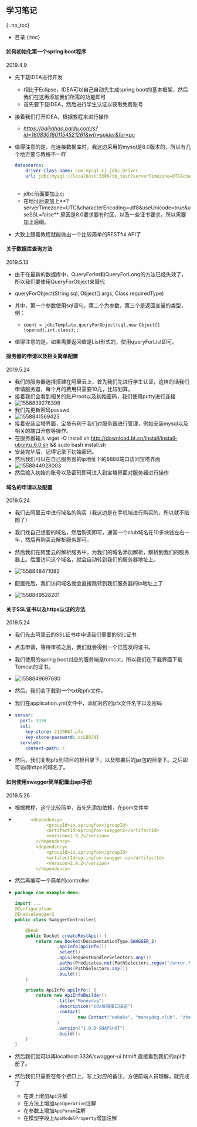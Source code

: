 ## 学习笔记

{:.no_toc}

- 目录 {:toc}



#### 如何初始化第一个spring boot程序

2019.4.9

- 先下载IDEA进行开发

  - 相比于Eclipse，IDEA可以自己自动先生成spring boot的基本框架，然后我们在这再添加我们所需的功能即可
  - 首先要下载IDEA，然后进行学生认证以获取免费账号

- 接着我们打开IDEA，根据教程来进行操作

  - *https://baijiahao.baidu.com/s?id=1608301601154521261&wfr=spider&for=pc*

- 值得注意的是，在连接数据库时，我这边采用的mysql是8.0版本的，所以有几个地方要与教程不一样

  ```yaml
  datasource:
      driver-class-name: com.mysql.cj.jdbc.Driver
      url: jdbc:mysql://localhost:3306/tb_test?serverTimezone=UTC&characterEncoding=utf8&useUnicode=true&useSSL=false
      
  ```

  - jdbc前面要加上cj
  - 在地址后要加上**?serverTimezone=UTC&characterEncoding=utf8&useUnicode=true&useSSL=false** 原因是8.0要求要有时区，以及一些证书要求，所以需要加上后缀。

- 大致上跟着教程就能做出一个比较简单的RESTful API了



#### 关于数据库查询方法

2019.5.13

- 由于在最新的数据库中，QueryForInt和QueryForLong的方法已经失效了，所以我们要使用QueryForObject来替代

- queryForObject(String sql, Object[] args, Class<T> requiredType)

- 其中，第一个参数使用sql语句，第二个为参数，第三个是返回变量的类型，例：

  - ```
    count = jdbcTemplate.queryForObject(sql,new Object[] {openid},int.class);; 
    
    ```

- 值得注意的是，如果需要返回值是List形式的，使用queryForList即可。





#### 服务器的申请以及相关简单配置

2019.5.24

- 我们的服务器选择搭建在阿里云上，首先我们先进行学生认证，这样的话我们申请服务器，每个月的费用只需要10元，比较划算。
- 接着我们会看到相关的账户root以及初始密码，我们使用putty进行连接
- ![1558839276398](..\imgsrc\wakaka_img\1558839276398.png)
- 我们先更新密码passwd
- ![1558841569423](..\imgsrc\wakaka_img\1558841569423.png)
- 接着安装宝塔界面，宝塔有利于我们对服务器进行管理，例如安装mysql以及相关的端口开放等操作。
- 在服务器输入 wget -O install.sh http://download.bt.cn/install/install-ubuntu_6.0.sh && sudo bash install.sh 
- 安装完毕后，记得记录下初始密码。
- 然后我们可以在自己服务器的ip地址下的8888端口访问宝塔界面
- ![1558844928003](..\imgsrc\wakaka_img\1558844928003.png)
- 然后输入初始的账号以及密码即可进入到宝塔界面对服务器进行操作



#### 域名的申请以及配置

2019.5.24

- 我们去阿里云中进行域名的购买（我这边是在手机端进行购买的，所以就不贴图了）

- 我们找自己想要的域名，然后购买即可，通常一个club域名在10多块钱左右一年，然后再购买云解析服务即可。

- 然后我们在阿里云的解析服务中，为我们的域名添加解析，解析到我们的服务器上。后面访问这个域名，就会自动转到我们的服务器地址上。

- ![1558848471082](..\imgsrc\wakaka_img\1558848471082.png)

- 配置完后，我们访问域名就会直接跳转到我们服务器的ip地址上了

- ![1558849528201](..\imgsrc\wakaka_img\1558849528201.png)

  





#### 关于SSL证书以及https认证的方法

2019.5.24

- 我们先去阿里云的SSL证书中申请我们需要的SSL证书

- 点击申请，等待审核之后，我们就会得到一个已签发的证书。

- 我们使用的spring boot对应的服务端是tomcat，所以我们在下载界面下载Tomcat的证书。

- ![1558849697680](..\imgsrc\wakaka_img\1558849697680.png)

- 然后，我们会下载到一个txt和pfx文件。

- 我们在application.yml文件中，添加对应的pfx文件名字以及密码

- ```yaml
  server:
    port: 3336
    ssl:
      key-store: 2129067.pfx
      key-store-password: ocLB8JNI
    servlet:
      context-path: /
  ```

- 然后，我们复制pfx到项目的根目录下，以及部署后的jar包的目录下。之后即可访问https的域名了。

  

#### 如何使用swagger简单配置出api手册

2019.5.26

- 根据教程，这个比较简单，首先先添加依赖，在pom文件中

- ```yaml
  		<dependency>
              <groupId>io.springfox</groupId>
              <artifactId>springfox-swagger2</artifactId>
              <version>2.9.2</version>
          </dependency>
          <dependency>
              <groupId>io.springfox</groupId>
              <artifactId>springfox-swagger-ui</artifactId>
              <version>2.9.2</version>
          </dependency>
  
  
  ```

- 然后再编写一个简单的controller

- ```java
  package com.example.demo;
  
  import ...
  @Configuration
  @EnableSwagger2
  public class SwaggerController{
  
      @Bean
      public Docket createRestApi() {
          return new Docket(DocumentationType.SWAGGER_2)
                  .apiInfo(apiInfo())
                  .select()
                  .apis(RequestHandlerSelectors.any())
                  .paths(Predicates.not(PathSelectors.regex("/error.*")))// 错误路径不监控
                  .paths(PathSelectors.any())
                  .build();
      }
  
      private ApiInfo apiInfo() {
          return new ApiInfoBuilder()
                  .title("Moneydog")
                  .description("zdx后端接口描述")
                  .contact(
                          new Contact("wakaka", "moneydog.club", "zhengdx7@mail2.sysu.edu.cn")
                  )
                  .version("1.0.0-SNAPSHOT")
                  .build();
      }
  }
  ```

- 然后我们就可以再localhost:3336/swagger-ui.html# 直接看到我们的api手册了。

- 然后我们只需要在每个接口上，写上对应的备注，方便前端人员理解，就完成了

  - 在类上增加`Api`注解
  - 在方法上增加`ApiOperation`注解
  - 在参数上增加`ApiParam`注解
  - 在模型字段上`ApiModelProperty`增加注解
